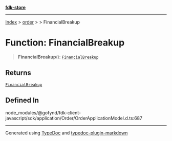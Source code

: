 [**fdk-store**](../../../README.md)
***

[Index](../../../API.md) > [order](../../README.md) > [<internal>](../README.md) > FinancialBreakup

# Function: FinancialBreakup

> **FinancialBreakup**(): [`FinancialBreakup`](../type-aliases/type-alias.FinancialBreakup.md)

## Returns

[`FinancialBreakup`](../type-aliases/type-alias.FinancialBreakup.md)

## Defined In

node\_modules/@gofynd/fdk-client-javascript/sdk/application/Order/OrderApplicationModel.d.ts:687

***
Generated using [TypeDoc](https://typedoc.org/) and [typedoc-plugin-markdown](https://www.npmjs.com/package/typedoc-plugin-markdown)
